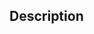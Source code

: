 <!--
  Title should begin with the type followed by a small summary.

  🐛🪲🐞 Fix: Fixes for existing issues or bugs in the codebase.
  🎨 Styling: Updates or improvements to code styling, formatting, or UI/UX.
  🚀✨ Feature: Addition of a new feature or functionality to the codebase.
  🌐🌍 Language: Language translation-related changes or updates.
  🛠️🔧 Refactoring: Restructuring or optimizing existing code without changing its functionality.
  ⬆️ Version: Updates or releases of new versions of the software.
  📝 Docs: Documentation-related changes or updates, such as README files, comments, or documentation generation.
  🧪 Test: Changes or additions to tests, including unit tests, integration tests, or end-to-end tests.
  🧹 Chore: Miscellaneous tasks or maintenance work that doesn't fit into other categories, such as build process changes, dependency updates, or code cleanup.
  ⚡ Perf: Performance-related improvements or optimizations to the codebase, such as reducing execution time or memory usage.

-->

## Description

<!-- Describe what you fixed/changed in great detail (required). -->
